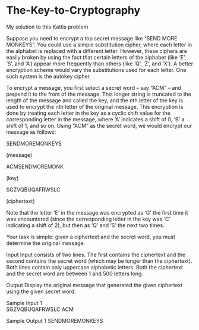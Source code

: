 # The-Key-to-Cryptography
My solution to this Kattis problem

Suppose you need to encrypt a top secret message like “SEND MORE MONKEYS”. You could use a simple substitution cipher, where each letter in the alphabet is replaced with a different letter. However, these ciphers are easily broken by using the fact that certain letters of the alphabet (like ‘E’, ‘S’, and ‘A’) appear more frequently than others (like ‘Q’, ‘Z’, and ‘X’). A better encryption scheme would vary the substitutions used for each letter. One such system is the autokey cipher.

To encrypt a message, you first select a secret word – say “ACM” – and prepend it to the front of the message. This longer string is truncated to the length of the message and called the key, and the nth letter of the key is used to encrypt the nth letter of the original message. This encryption is done by treating each letter in the key as a cyclic shift value for the corresponding letter in the message, where ‘A’ indicates a shift of 0, ‘B’ a shift of 1, and so on. Using “ACM” as the secret word, we would encrypt our message as follows:

SENDMOREMONKEYS

(message)

ACMSENDMOREMONK

(key)

SGZVQBUQAFRWSLC

(ciphertext)

Note that the letter ‘E’ in the message was encrypted as ‘G’ the first time it was encountered (since the corresponding letter in the key was ‘C’ indicating a shift of 2), but then as ‘Q’ and ‘S’ the next two times.

Your task is simple: given a ciphertext and the secret word, you must determine the original message.

Input
Input consists of two lines. The first contains the ciphertext and the second contains the secret word (which may be longer than the ciphertext). Both lines contain only uppercase alphabetic letters. Both the ciphertext and the secret word are between 1 and 500 letters long.

Output
Display the original message that generated the given ciphertext using the given secret word.

Sample Input 1	
SGZVQBUQAFRWSLC
ACM

Sample Output 1
SENDMOREMONKEYS
